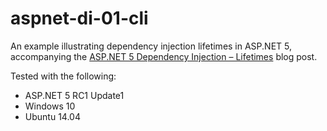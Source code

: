# aspnet-di-01-cli

An example illustrating dependency injection lifetimes in ASP.NET 5, accompanying the [ASP.NET 5 Dependency Injection – Lifetimes](https://jeffogata.wordpress.com/2015/12/31/asp-net-5-dependency-injection-lifetimes/) blog post.

Tested with the following:
* ASP.NET 5 RC1 Update1
* Windows 10
* Ubuntu 14.04
